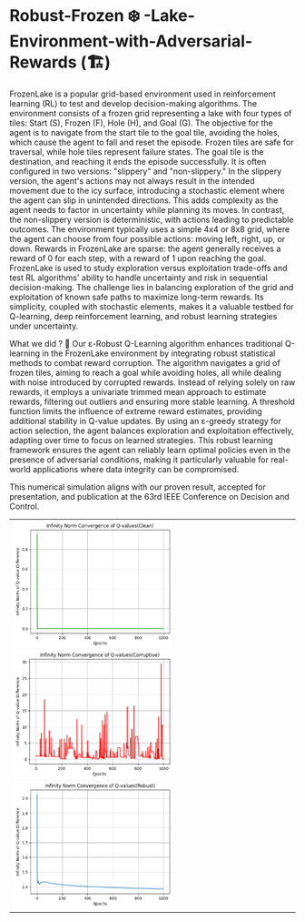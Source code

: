 # Robust-Frozen ❄️ -Lake-Environment-with-Adversarial-Rewards (🏗️)

FrozenLake is a popular grid-based environment used in reinforcement learning (RL) to test and develop decision-making algorithms. The environment consists of a frozen grid representing a lake with four types of tiles: Start (S), Frozen (F), Hole (H), and Goal (G). The objective for the agent is to navigate from the start tile to the goal tile, avoiding the holes, which cause the agent to fall and reset the episode. Frozen tiles are safe for traversal, while hole tiles represent failure states. The goal tile is the destination, and reaching it ends the episode successfully. It is often configured in two versions: "slippery" and "non-slippery." In the slippery version, the agent's actions may not always result in the intended movement due to the icy surface, introducing a stochastic element where the agent can slip in unintended directions. This adds complexity as the agent needs to factor in uncertainty while planning its moves. In contrast, the non-slippery version is deterministic, with actions leading to predictable outcomes. The environment typically uses a simple 4x4 or 8x8 grid, where the agent can choose from four possible actions: moving left, right, up, or down. Rewards in FrozenLake are sparse: the agent generally receives a reward of 0 for each step, with a reward of 1 upon reaching the goal. FrozenLake is used to study exploration versus exploitation trade-offs and test RL algorithms' ability to handle uncertainty and risk in sequential decision-making. The challenge lies in balancing exploration of the grid and exploitation of known safe paths to maximize long-term rewards. Its simplicity, coupled with stochastic elements, makes it a valuable testbed for Q-learning, deep reinforcement learning, and robust learning strategies under uncertainty.

What we did ? 🍬
Our ε-Robust Q-Learning algorithm enhances traditional Q-learning in the FrozenLake environment by integrating robust statistical methods to combat reward corruption. The algorithm navigates a grid of frozen tiles, aiming to reach a goal while avoiding holes, all while dealing with noise introduced by corrupted rewards. Instead of relying solely on raw rewards, it employs a univariate trimmed mean approach to estimate rewards, filtering out outliers and ensuring more stable learning. A threshold function limits the influence of extreme reward estimates, providing additional stability in Q-value updates. By using an ε-greedy strategy for action selection, the agent balances exploration and exploitation effectively, adapting over time to focus on learned strategies. This robust learning framework ensures the agent can reliably learn optimal policies even in the presence of adversarial conditions, making it particularly valuable for real-world applications where data integrity can be compromised.

This numerical simulation aligns with our proven result, accepted for presentation, and publication at the 63rd IEEE Conference on Decision and Control.
<table>

<tr>
  <td>
    <img src="https://github.com/sreejeetm1729/Adversarial_Q_Learning-Frozen-Lake--Environment-with-Rewards/blob/main/github_3.png" style="width:280px">
    <img src="https://github.com/sreejeetm1729/Adversarial_Q_Learning-Frozen-Lake--Environment-with-Rewards/blob/main/github.png" style="width:280px">
    <img src="https://github.com/sreejeetm1729/Adversarial_Q_Learning-Frozen-Lake--Environment-with-Rewards/blob/main/github_1.png" style="width:280px">
 </td>
</tr>

